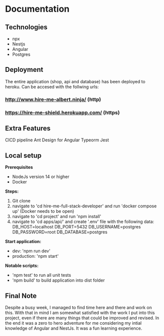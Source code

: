 # Documentation

## Technologies
- npx
- Nestjs
- Angular
- Postgres

## Deployment

The entire application (shop, api and database) has been deployed to heroku.
Can be accesed with the follwing urls:

### http://www.hire-me-albert.ninja/  (http)
### https://hire-me-shield.herokuapp.com/  (https)

## Extra Features
CICD pipeline
Ant Design for Angular
Typeorm
Jest

## Local setup

**Prerequisites**
- NodeJs version 14 or higher
- Docker

**Steps:**
1. Git clone
2. navigate to 'cd hire-me-full-stack-developer' and run 'docker compose up' (Docker needs to be open)
3. navigate to 'cd project' and run 'npm install'
4. navigate to 'cd apps/api/' and create '.env' file with the following data:
    DB_HOST=localhost
    DB_PORT=5432
    DB_USERNAME=postgres
    DB_PASSWORD=root
    DB_DATABASE=postgres

**Start application:**
- dev:
    'npm run dev'
- production:
    'npm start'

**Notable scripts:**
- 'npm test' to run all unit tests
- 'npm build' to build application into dist folder

## Final Note

Despite a busy week, I managed to find time here and there and work on this. With that in mind I am somewhat satisfied with the work I put into this project, even if there are many things that could be improved and revised. In the end it was a zero to hero adventure for me considering my intial knowledge of Angular and NestJs. It was a fun learning experience.
